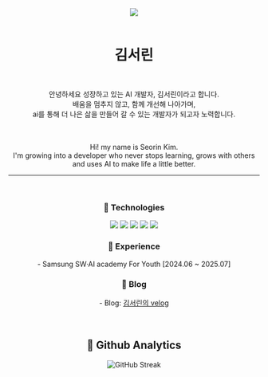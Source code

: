 <div align="center">
<img src="https://capsule-render.vercel.app/api?type=blur&height=300&color=auto&text=AI%20developer&section=header&reversal=false&textBg=false">
</div>

<br>

<div align="center">
<h1>김서린</h1>
<br>
  
안녕하세요 성장하고 있는 AI 개발자, 김서린이라고 합니다.
<br>
배움을 멈추지 않고, 함께 개선해 나아가며,  
ai를 통해 더 나은 삶을 만들어 갈 수 있는 개발자가 되고자 노력합니다.

<br><br>
Hi! my name is Seorin Kim.  
I'm growing into a developer who never stops learning, grows with others and uses AI to make life a little better.
</div>

---
<div align="center">
<br>
<h3>🍅 Technologies</h3>

<img src="https://img.shields.io/badge/python-3670A0?style=for-the-badge&logo=python&logoColor=ffdd54"/>
<img src="https://img.shields.io/badge/FastAPI-005571?style=for-the-badge&logo=fastapi"/>
<img src="https://img.shields.io/badge/django-%23092E20.svg?style=for-the-badge&logo=django&logoColor=white"/>
<img src="https://img.shields.io/badge/PyTorch-EE4C2C?style=for-the-badge&logo=pytorch&logoColor=white"/>
<img src="https://img.shields.io/badge/LangChain-00B761?style=for-the-badge&logo=langchain&logoColor=white"/>

<h3>🍅 Experience</h3>
- Samsung SW·AI academy For Youth [2024.06 ~ 2025.07]

<h3> 🍅 Blog </h3>
<span>- Blog:</span>
<a href="https://velog.io/@seorink/posts" target="_blank">김서린의 velog</a>


</div>
<br><br>

<h2 align=center> 🍅 Github Analytics </h2>

  <div href="https://git.io/streak-stats" align=center>
    <img src="https://streak-stats.demolab.com/?user=kimkimgim&theme=vue" alt="GitHub Streak" />
  </div>



